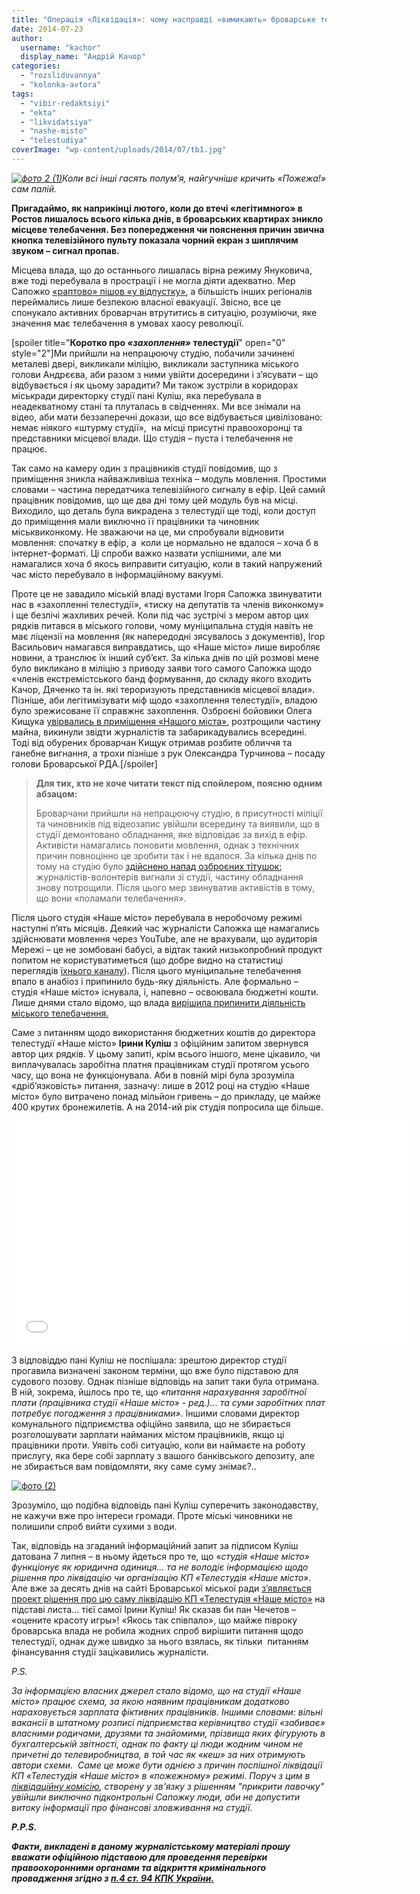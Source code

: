 ```yaml
---
title: "Операція «Ліквідація»: чому насправді «вимикають» броварське телебачення?"
date: 2014-07-23
author: 
  username: "kachor"
  display_name: "Андрій Качор"
categories: 
  - "rozsliduvannya"
  - "kolonka-avtora"
tags: 
  - "vibir-redaktsiyi"
  - "ekta"
  - "likvidatsiya"
  - "nashe-misto"
  - "telestudiya"
coverImage: "wp-content/uploads/2014/07/tb1.jpg"
---
```


_[![фото 2 (1)](https://mpz.brovary.org/wp-content/uploads/2014/07/foto-2-12.jpg)](https://mpz.brovary.org/wp-content/uploads/2014/07/foto-2-12.jpg)Коли всі інші гасять полум’я, найгучніше кричить «Пожежа!» сам палій._

**Пригадаймо, як наприкінці лютого, коли до втечі «легітимного» в Ростов лишалось всього кілька днів, в броварських квартирах зникло місцеве телебачення. Без попередження чи пояснення причин звична кнопка телевізійного пульту показала чорний екран з шиплячим звуком – сигнал пропав.**

Місцева влада, що до останнього лишалась вірна режиму Януковича, вже тоді перебувала в прострації і не могла діяти адекватно. Мер Сапожко [«раптово» пішов «у відпустку»](https://mpz.brovary.org/sapozhko-vtretye-pishov-u-vidpustku-znovu-do-kintsya-tizhnya/), а більшість інших регіоналів переймались лише безпекою власної евакуації. Звісно, все це спонукало активних броварчан втрутитись в ситуацію, розуміючи, яке значення має телебачення в умовах хаосу революції.

\[spoiler title="**Коротко про _«_захоплення_»_ телестудії**" open="0" style="2"\]Ми прийшли на непрацюючу студію, побачили зачинені металеві двері, викликали міліцію, викликали заступника міського голови Андрєєва, аби разом з ними увійти досередини і з’ясувати – що відбувається і як цьому зарадити? Ми також зустріли в коридорах міськради директорку студії пані Куліш, яка перебувала в неадекватному стані та плуталась в свідченнях. Ми все знімали на відео, аби мати беззаперечні докази, що все відбувається цивілізовано: немає ніякого «штурму студії»,  на місці присутні правоохоронці та представники місцевої влади. Що студія – пуста і телебачення не працює.

Так само на камеру один з працівників студії повідомив, що з приміщення зникла найважливіша техніка – модуль мовлення. Простими словами – частина передатчика телевізійного сигналу в ефір. Цей самий працівник повідомив, що ще два дні тому цей модуль був на місці. Виходило, що деталь була викрадена з телестудії ще тоді, коли доступ до приміщення мали виключно її працівники та чиновник міськвиконкому. Не зважаючи на це, ми спробували відновити мовлення: спочатку в ефір, а  коли це нормально не вдалося – хоча б в інтернет-форматі. Ці спроби важко назвати успішними, але ми намагалися хоча б якось виправити ситуацію, коли в такий напружений час місто перебувало в інформаційному вакуумі.

Проте це не завадило міській владі вустами Ігоря Сапожка звинуватити нас в «захопленні телестудії», «тиску на депутатів та членів виконкому» і ще безлічі жахливих речей. Коли під час зустрічі з мером автор цих рядків питався в міського голови, чому муніципальна студія навіть не має ліцензії на мовлення (як напередодні зясувалось з документів), Ігор Васильович намагався виправдатись, що «Наше місто» лише виробляє новини, а транслює їх інший суб’єкт. За кілька днів по цій розмові мене було викликано в міліцію з приводу заяви того самого Сапожка щодо «членів екстремістського банд формування, до складу якого входить Качор, Дяченко та ін. які тероризують представників місцевої влади». Пізніше, аби легітимізувати міф щодо «захоплення телестудії», владою було зрежисоване її справжнє захоплення. Озброєні бойовики Олега Кищука [увірвались в приміщення «Нашого міста»](https://www.youtube.com/watch?v=IPFvPPgqxXo), розтрощили частину майна, викинули звідти журналістів та забарикадувались всередині. Тоді від обурених броварчан Кищук отримав розбите обличчя та ганебне вигнання, а трохи пізніше з рук Олександра Турчинова – посаду голови Броварської РДА.\[/spoiler\]

> **Для тих, хто не хоче читати текст під спойлером, поясню одним абзацом:**
> 
> Броварчани прийшли на непрацюючу студію, в присутності міліції та чиновників під відеозапис увійшли всередину та виявили, що в студії демонтовано обладнання, яке відповідає за вихід в ефір. Активісти намагались поновити мовлення, однак з технічних причин повноцінно це зробити так і не вдалося. За кілька днів по тому на студію було [здійснено напад озброєних тітушок:](https://www.youtube.com/watch?v=IPFvPPgqxXo) журналістів-волонтерів вигнали зі студії, частину обладнання знову потрощили. Після цього мер звинуватив активістів в тому, що вони «поламали телебачення».

Після цього студія «Наше місто» перебувала в неробочому режимі наступні п’ять місяців. Деякий час журналісти Сапожка ще намагались здійснювати мовлення через YouTube, але не врахували, що аудиторія Мережі – це не зомбовані бабусі, а відтак такий низькопробний продукт попитом не користуватиметься (що добре видно на статистиці переглядів [їхнього каналу](https://www.youtube.com/user/brovaryrada)). Після цього муніципальне телебачення впало в анабіоз і припинило будь-яку діяльність. Але формально – студія «Наше місто» існувала, і, напевно – освоювала бюджетні кошти. Лише днями стало відомо, що влада [вирішила припинити діяльність міського телебачення.](https://mpz.brovary.org/operatsiya-likvidatsiya-brovarski-deputati-hochut-lishiti-misto-bez-telebachennya/)

Саме з питанням щодо використання бюджетних коштів до директора телестудії «Наше місто» **Ірини Куліш** з офіційним запитом звернувся автор цих рядків. У цьому запиті, крім всього іншого, мене цікавило, чи виплачувалась заробітна платня працівникам студії протягом усього часу, що вона не функціонувала. Аби в повній мірі була зрозуміла «дріб’язковість» питання, зазначу: лише в 2012 році на студію «Наше місто» було витрачено понад мільйон гривень – до прикладу, це майже 400 крутих бронежилетів. А на 2014-ий рік студія попросила ще більше.

<iframe src="//www.youtube.com/embed/DfBXIVuHLE8" width="640" height="360" frameborder="0" allowfullscreen="allowfullscreen"></iframe>

З відповіддю пані Куліш не поспішала: зрештою директор студії прогавила визначені законом терміни, що вже було підставою для судового позову. Однак пізніше відповідь на запит таки була отримана. В ній, зокрема, йшлось про те, що _«питання нарахування заробітної плати (працівника студії «Наше місто» - ред.)… та суми заробітних плат потребує погодження з працівниками»_. Іншими словами директор комунального підприємства офіційно заявила, що не збирається розголошувати зарплати найманих містом працівників, якщо ці працівники проти. Уявіть собі ситуацію, коли ви наймаєте на роботу прислугу, яка бере собі зарплату з вашого банківського депозиту, але не збирається вам повідомляти, яку саме суму знімає?..

[![фото (2)](https://mpz.brovary.org/wp-content/uploads/2014/07/foto-2.jpg)](https://mpz.brovary.org/wp-content/uploads/2014/07/foto-2.jpg)

Зрозуміло, що подібна відповідь пані Куліш суперечить законодавству, не кажучи вже про інтереси громади. Проте міські чиновники не полишили спроб вийти сухими з води.

Так, відповідь на згаданий інформаційний запит за підписом Куліш датована 7 липня – в ньому йдеться про те, що «_студія «Наше місто» функціонує як юридична одиниця… та не володіє інформацією щодо рішення про ліквідацію чи організацію КП «Телестудія «Наше місто»_. Але вже за десять днів на сайті Броварської міської ради [з’являється проект рішення про цю саму ліквідацію КП «Телестудія «Наше місто»](https://brovary-rada.gov.ua/proekt-r%D1%96shennya-m%D1%96sko%D1%97-radi-375) на підставі листа… тієї самої Ірини Куліш! Як сказав би пан Чечетов – «оцените красоту игры»! «Якось так співпало», що майже півроку броварська влада не робила жодних спроб вирішити питання щодо телестудії, однак дуже швидко за нього взялась, як тільки  питанням фінансування студії зацікавились журналісти.

_P.S._

_За інформацією власних джерел стало відомо, що на студії «Наше місто» працює схема, за якою наявним працівникам додатково нараховується зарплата фіктивних працівників. Іншими словами: вільні вакансії в штатному розписі підприємства керівництво студії «забиває» власними родичами, друзями та знайомими, прізвища яких фігурують в бухгалтерській звітності, однак по факту ці люди жодним чином не причетні до телевиробництва, в той час як «кеш» за них отримують автори схеми.  Саме це може бути однією з причин поспішної ліквідації КП «Телестудія «Наше місто» в «пожежному» режимі. Поруч з цим в [ліквідаційну комісію](https://onedrive.live.com/view.aspx?resid=72571393D4771099!1935&ithint=file%2c.doc&app=Word&authkey=!AIZsRyR33MtzLg0), створену у зв'язку з рішенням "прикрити лавочку" увійшли виключно підконтрольні Сапожку люди, аби не допустити витоку інформації про фінансові зловживання на студії._ 

**_Р.P.S._**

**_Факти, викладені в даному журналістському матеріалі прошу вважати офіційною підставою для проведення перевірки правоохоронними органами та відкриття кримінального провадження згідно з [п.4 ст. 94 КПК України.](http://zakon4.rada.gov.ua/laws/show/1002-05)_**
